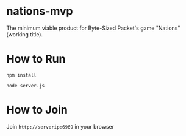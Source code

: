 # nations-mvp
The minimum viable product for Byte-Sized Packet's game "Nations" (working title).

# How to Run

`npm install`

`node server.js`

# How to Join
Join `http://serverip:6969` in your browser

#
